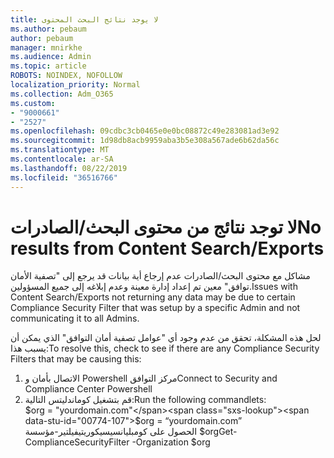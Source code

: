 ```yaml
---
title: لا يوجد نتائج البحث المحتوى
ms.author: pebaum
author: pebaum
manager: mnirkhe
ms.audience: Admin
ms.topic: article
ROBOTS: NOINDEX, NOFOLLOW
localization_priority: Normal
ms.collection: Adm_O365
ms.custom:
- "9000661"
- "2527"
ms.openlocfilehash: 09cdbc3cb0465e0e0bc08872c49e283081ad3e92
ms.sourcegitcommit: 1d98db8acb9959aba3b5e308a567ade6b62da56c
ms.translationtype: MT
ms.contentlocale: ar-SA
ms.lasthandoff: 08/22/2019
ms.locfileid: "36516766"
---
```

# <a name="no-results-from-content-searchexports"></a><span data-ttu-id="00774-102">لا توجد نتائج من محتوى البحث/الصادرات</span><span class="sxs-lookup"><span data-stu-id="00774-102">No results from Content Search/Exports</span></span>

<span data-ttu-id="00774-103">مشاكل مع محتوى البحث/الصادرات عدم إرجاع أية بيانات قد يرجع إلى "تصفية الأمان توافق" معين تم إعداد إدارة معينة وعدم إبلاغه إلى جميع المسؤولين.</span><span class="sxs-lookup"><span data-stu-id="00774-103">Issues with Content Search/Exports not returning any data may be due to certain Compliance Security Filter that was setup by a specific Admin and not communicating it to all Admins.</span></span>

<span data-ttu-id="00774-104">لحل هذه المشكلة، تحقق من عدم وجود أي "عوامل تصفية أمان التوافق" الذي يمكن أن يسبب هذا:</span><span class="sxs-lookup"><span data-stu-id="00774-104">To resolve this, check to see if there are any Compliance Security Filters that may be causing this:</span></span>
1. <span data-ttu-id="00774-105">الاتصال بأمان و Powershell مركز التوافق</span><span class="sxs-lookup"><span data-stu-id="00774-105">Connect to Security and Compliance Center Powershell</span></span>
2. <span data-ttu-id="00774-106">قم بتشغيل كوماندليتس التالية:</span><span class="sxs-lookup"><span data-stu-id="00774-106">Run the following commandlets:</span></span>
<br><span data-ttu-id="00774-107">$org = "yourdomain.com"</span><span class="sxs-lookup"><span data-stu-id="00774-107">$org = “yourdomain.com”</span></span>
<br><span data-ttu-id="00774-108">الحصول على كومبليانسيسيكوريتيفيلتير-مؤسسة $org</span><span class="sxs-lookup"><span data-stu-id="00774-108">Get-ComplianceSecurityFilter -Organization $org</span></span>